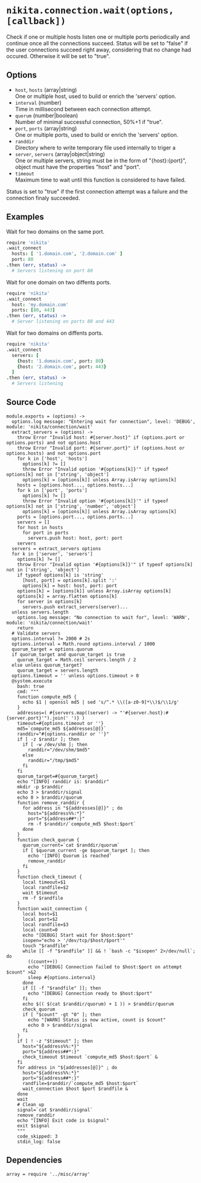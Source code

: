 
# `nikita.connection.wait(options, [callback])`

Check if one or multiple hosts listen one or multiple ports periodically and
continue once all the connections succeed. Status will be set to "false" if the
user connections succeed right away, considering that no change had occured.
Otherwise it will be set to "true".   

## Options

* `host`, `hosts` (array|string)  
  One or multiple host, used to build or enrich the 'servers' option.
* `interval` (number)  
  Time in millisecond between each connection attempt.
* `quorum` (number|boolean)  
  Number of minimal successful connection, 50%+1 if "true".    
* `port`, `ports` (array|string)  
  One or multiple ports, used to build or enrich the 'servers' option.
* `randdir`   
  Directory where to write temporary file used internally to triger a 
* `server`, `servers` (array|object|string)  
  One or multiple servers, string must be in the form of "{host}:{port}",
  object must have the properties "host" and "port".
* `timeout`   
  Maximum time to wait until this function is considered to have failed.

Status is set to "true" if the first connection attempt was a failure and the 
connection finaly succeeded.

## Examples

Wait for two domains on the same port.

```coffee
require 'nikita'
.wait_connect
  hosts: [ '1.domain.com', '2.domain.com' ]
  port: 80
.then (err, status) ->
  # Servers listening on port 80
```

Wait for one domain on two diffents ports.

```coffee
require 'nikita'
.wait_connect
  host: 'my.domain.com'
  ports: [80, 443]
.then (err, status) ->
  # Server listening on ports 80 and 443
```

Wait for two domains on diffents ports.

```coffee
require 'nikita'
.wait_connect
  servers: [
    {host: '1.domain.com', port: 80}
    {host: '2.domain.com', port: 443}
  ]
.then (err, status) ->
  # Servers listening
```

## Source Code

    module.exports = (options) ->
      options.log message: "Entering wait for connection", level: 'DEBUG', module: 'nikita/connection/wait'
      extract_servers = (options) ->
        throw Error "Invalid host: #{server.host}" if (options.port or options.ports) and not options.host
        throw Error "Invalid port: #{server.port}" if (options.host or options.hosts) and not options.port
        for k in ['host', 'hosts']
          options[k] ?= []
          throw Error "Invalid option '#{options[k]}'" if typeof options[k] not in ['string', 'object']
          options[k] = [options[k]] unless Array.isArray options[k]
        hosts = [options.host..., options.hosts...]
        for k in ['port', 'ports']
          options[k] ?= []
          throw Error "Invalid option '#{options[k]}'" if typeof options[k] not in ['string', 'number', 'object']
          options[k] = [options[k]] unless Array.isArray options[k]
        ports = [options.port..., options.ports...]
        servers = []
        for host in hosts
          for port in ports
            servers.push host: host, port: port
        servers
      servers = extract_servers options
      for k in ['server', 'servers']
        options[k] ?= []
        throw Error "Invalid option '#{options[k]}'" if typeof options[k] not in ['string', 'object']
        if typeof options[k] is 'string'
          [host, port] = options[k].split ':'
          options[k] = host: host, port: port
        options[k] = [options[k]] unless Array.isArray options[k]
        options[k] = array.flatten options[k]
        for server in options[k]
          servers.push extract_servers(server)...
      unless servers.length
        options.log message: "No connection to wait for", level: 'WARN', module: 'nikita/connection/wait'
        return 
      # Validate servers
      options.interval ?= 2000 # 2s
      options.interval = Math.round options.interval / 1000
      quorum_target = options.quorum
      if quorum_target and quorum_target is true  
        quorum_target = Math.ceil servers.length / 2
      else unless quorum_target?
        quorum_target = servers.length
      options.timeout = '' unless options.timeout > 0
      @system.execute
        bash: true
        cmd: """
        function compute_md5 {
          echo $1 | openssl md5 | sed 's/^.* \\([a-z0-9]*\\)$/\\1/g'
        }
        addresses=( #{servers.map((server) -> "'#{server.host}:#{server.port}'").join(' ')} )
        timeout=#{options.timeout or ''}
        md5=`compute_md5 ${addresses[@]}`
        randdir="#{options.randdir or ''}"
        if [ -z $randir ]; then
          if [ -w /dev/shm ]; then
            randdir="/dev/shm/$md5"
          else
            randdir="/tmp/$md5"
          fi
        fi
        quorum_target=#{quorum_target}
        echo "[INFO] randdir is: $randdir"
        mkdir -p $randdir
        echo 3 > $randdir/signal
        echo 0 > $randdir/quorum
        function remove_randdir {
          for address in "${addresses[@]}" ; do
            host="${address%%:*}"
            port="${address##*:}"
            rm -f $randdir/`compute_md5 $host:$port`
          done
        }
        function check_quorum {
          quorum_current=`cat $randdir/quorum`
          if [ $quorum_current -ge $quorum_target ]; then
            echo '[INFO] Quorum is reached'
            remove_randdir
          fi
        }
        function check_timeout {
          local timeout=$1
          local randfile=$2
          wait $timeout
          rm -f $randfile
        }
        function wait_connection {
          local host=$1
          local port=$2
          local randfile=$3
          local count=0
          echo "[DEBUG] Start wait for $host:$port"
          isopen="echo > '/dev/tcp/$host/$port'"
          touch "$randfile"
          while [[ -f "$randfile" ]] && ! `bash -c "$isopen" 2>/dev/null`; do
            ((count++))
            echo "[DEBUG] Connection failed to $host:$port on attempt $count" >&2
            sleep #{options.interval}
          done
          if [[ -f "$randfile" ]]; then
            echo "[DEBUG] Connection ready to $host:$port"
          fi
          echo $(( $(cat $randdir/quorum) + 1 )) > $randdir/quorum
          check_quorum
          if [ "$count" -gt "0" ]; then
            echo "[WARN] Status is now active, count is $count"
            echo 0 > $randdir/signal
          fi
        }
        if [ ! -z "$timeout" ]; then
          host="${address%%:*}"
          port="${address##*:}"
          check_timeout $timeout `compute_md5 $host:$port` &
        fi
        for address in "${addresses[@]}" ; do
          host="${address%%:*}"
          port="${address##*:}"
          randfile=$randdir/`compute_md5 $host:$port`
          wait_connection $host $port $randfile &
        done
        wait
        # Clean up
        signal=`cat $randdir/signal`
        remove_randdir
        echo "[INFO] Exit code is $signal"
        exit $signal
        """
        code_skipped: 3
        stdin_log: false

## Dependencies

    array = require '../misc/array'
